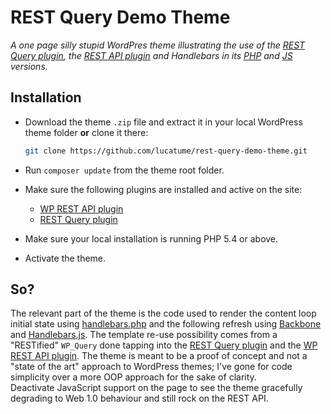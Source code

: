 # REST Query Demo Theme

*A one page silly stupid WordPres theme illustrating the use of the [REST Query plugin](https://github.com/lucatume/rest-query), the [REST API plugin](https://wordpress.org/plugins/json-rest-api/) and Handlebars in its [PHP](https://github.com/XaminProject/handlebars.php "GitHub - XaminProject/handlebars.php: Handlebars processor for php") and [JS](http://handlebarsjs.com/ "Handlebars.js: Minimal Templating on Steroids") versions.*

## Installation
* Download the theme `.zip` file and extract it in your local WordPress theme folder **or** clone it there:
    ```bash
    git clone https://github.com/lucatume/rest-query-demo-theme.git
    ```
* Run `composer update` from the theme root folder.
* Make sure the following plugins are installed and active on the site:
    * [WP REST API plugin](https://wordpress.org/plugins/json-rest-api/)
    * [REST Query plugin](https://github.com/lucatume/rest-query)

* Make sure your local installation is running PHP 5.4 or above.
* Activate the theme.

## So?
The relevant part of the theme is the code used to render the content loop initial state using [handlebars.php](https://github.com/XaminProject/handlebars.php "GitHub - XaminProject/handlebars.php: Handlebars processor for php") and the following refresh using [Backbone](http://backbonejs.org/ "Backbone.js") and [Handlebars.js](http://handlebarsjs.com/ "Handlebars.js: Minimal Templating on Steroids").
The template re-use possibility comes from a "RESTified" `WP_Query` done tapping into the [REST Query plugin](https://github.com/lucatume/rest-query) and the [WP REST API plugin](https://wordpress.org/plugins/json-rest-api/).
The theme is meant to be a proof of concept and not a "state of the art" approach to WordPress themes; I've gone for code simplicity over a more OOP approach for the sake of clarity.  
Deactivate JavaScript support on the page to see the theme gracefully degrading to Web 1.0 behaviour and still rock on the REST API.

